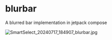 # blurbar
 A blurred bar implementation in jetpack compose


![SmartSelect_20240717_184907_blurbar.jpg](https://github.com/user-attachments/assets/724cc692-910e-410b-826a-58b5333cad9c)